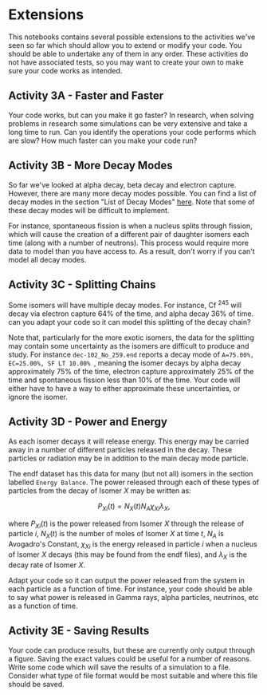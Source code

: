 # Extensions

This notebooks contains several possible extensions to the activities we've seen so far which should allow you to extend or modify your code. You should be able to undertake any of them in any order. These activities do not have associated tests, so you may want to create your own to make sure your code works as intended.

## Activity 3A - Faster and Faster

Your code works, but can you make it go faster? In research, when solving problems in research some simulations can be very extensive and take a long time to run. Can you identify the operations your code performs which are slow? How much faster can you make your code run?

## Activity 3B - More Decay Modes

So far we've looked at alpha decay, beta decay and electron capture. However, there are many more decay modes possible. You can find a list of decay modes in the section "List of Decay Modes" [here](https://en.wikipedia.org/wiki/Radioactive_decay). Note that some of these decay modes will be difficult to implement. 

For instance, spontaneous fission is when a nucleus splits through fission, which will cause the creation of a different pair of daughter isomers each time (along with a number of neutrons). This process would require more data to model than you have access to. As a result, don't worry if you can't model all decay modes.

## Activity 3C - Splitting Chains

Some isomers will have multiple decay modes. For instance, Cf $^{245}$ will decay via electron capture 64% of the time, and alpha decay 36% of time. can you adapt your code so it can model this splitting of the decay chain?

Note that, particularly for the more exotic isomers, the data for the splitting may contain some uncertainty as the isomers are difficult to  produce and study. For instance ```dec-102_No_259.end``` reports a decay mode of ```A=75.00%, EC=25.00%, SF LT 10.00% ```, meaning the isomer decays by alpha decay approximately 75% of the time, electron capture approximately 25% of the time and spontaneous fission less than 10% of the time. Your code will either have to have a way to either approximate these uncertainties, or ignore the isomer.

## Activity 3D - Power and Energy

As each isomer decays it will release energy. This energy may be carried away in a number of different particles released in the decay. These particles or radiation may be in addition to the main decay mode particle.

The endf dataset has this data for many (but not all) isomers in the section labelled ```Energy Balance```. The power released through each of these types of particles from the decay of Isomer $X$ may be written as:

$$
P_{Xi}(t) = N_{X}(t)N_{A}\chi_{Xi}\lambda_{X},
$$

where $P_{Xi}(t)$ is the power released from Isomer $X$ through the release of particle $i$, $N_{X}(t)$ is the number of moles of Isomer $X$ at time $t$, $N_{A}$ is Avogadro's Constant, $\chi_{Xi}$ is the energy released in particle $i$ when a nucleus of Isomer $X$ decays (this may be found from the endf files), and $\lambda_{X}$ is the decay rate of Isomer $X$.

Adapt your code so it can output the power released from the system in each particle as a function of time. For instance, your code should be able to say what power is released in Gamma rays, alpha particles, neutrinos, etc as a function of time.

## Activity 3E - Saving Results

Your code can produce results, but these are currently only output through a figure. Saving the exact values could be useful for a number of reasons. Write some code which will save the results of a simulation to a file. Consider what type of file format would be most suitable and where this file should be saved.
